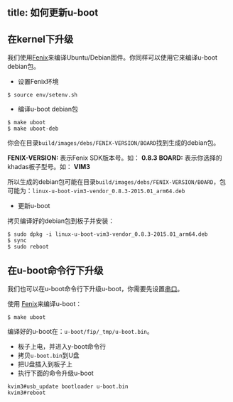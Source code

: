 title: 如何更新u-boot
---

## 在kernel下升级

我们使用[Fenix](/android/zh-cn/vim1/FenixScript.html)来编译Ubuntu/Debian固件。你同样可以使用它来编译u-boot debian包。

* 设置Fenix环境

```
$ source env/setenv.sh
```

* 编译u-boot debian包

```
$ make uboot
$ make uboot-deb
```

你会在目录`build/images/debs/FENIX-VERSION/BOARD`找到生成的debian包。

**FENIX-VERSION:** 表示Fenix SDK版本号。如： **0.8.3**
**BOARD:** 表示你选择的khadas板子型号。如： **VIM3**

所以生成的debian包可能在目录`build/images/debs/FENIX-VERSION/BOARD`，包可能为：`linux-u-boot-vim3-vendor_0.8.3-2015.01_arm64.deb`

* 更新u-boot

拷贝编译好的debian包到板子并安装：

```
$ sudo dpkg -i linux-u-boot-vim3-vendor_0.8.3-2015.01_arm64.deb
$ sync
$ sudo reboot
```

## 在u-boot命令行下升级

我们也可以在u-boot命令行下升级u-boot，你需要先设置[串口](/android/zh-cn/vim1/SetupSerialTool.html)。

使用 [Fenix](/android/zh-cn/vim1/FenixScript.html)来编译u-boot：

```
$ make uboot
```

编译好的u-boot在：`u-boot/fip/_tmp/u-boot.bin`。

* 板子上电，并进入y-boot命令行
* 拷贝`u-boot.bin`到U盘
* 把U盘插入到板子上
* 执行下面的命令升级u-boot

```
kvim3#usb_update bootloader u-boot.bin
kvim3#reboot
```

